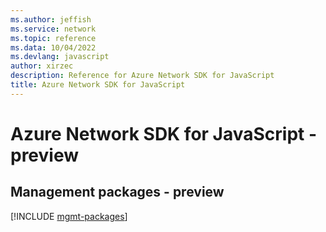 ```yaml
---
ms.author: jeffish
ms.service: network
ms.topic: reference
ms.data: 10/04/2022
ms.devlang: javascript
author: xirzec
description: Reference for Azure Network SDK for JavaScript
title: Azure Network SDK for JavaScript
---
```

# Azure Network SDK for JavaScript - preview

## Management packages - preview
[!INCLUDE [mgmt-packages](network-mgmt-index.md)]